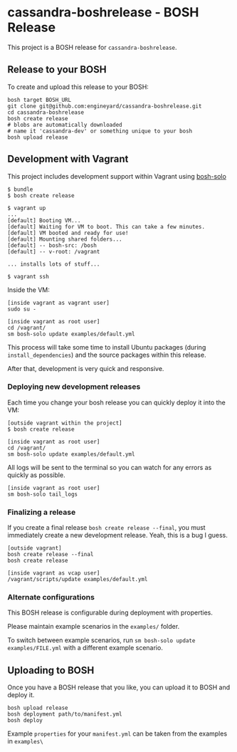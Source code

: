 # cassandra-boshrelease - BOSH Release

This project is a BOSH release for `cassandra-boshrelease`.

## Release to your BOSH

To create and upload this release to your BOSH:

```
bosh target BOSH_URL
git clone git@github.com:engineyard/cassandra-boshrelease.git
cd cassandra-boshrelease
bosh create release
# blobs are automatically downloaded
# name it 'cassandra-dev' or something unique to your bosh
bosh upload release
```

## Development with Vagrant

This project includes development support within Vagrant using [bosh-solo](http://drnic.github.com/bosh-solo)

```
$ bundle
$ bosh create release

$ vagrant up
...
[default] Booting VM...
[default] Waiting for VM to boot. This can take a few minutes.
[default] VM booted and ready for use!
[default] Mounting shared folders...
[default] -- bosh-src: /bosh
[default] -- v-root: /vagrant

... installs lots of stuff...

$ vagrant ssh
```

Inside the VM:

```
[inside vagrant as vagrant user]
sudo su -

[inside vagrant as root user]
cd /vagrant/
sm bosh-solo update examples/default.yml
```

This process will take some time to install Ubuntu packages (during `install_dependencies`) and the source packages within this release.

After that, development is very quick and responsive.

### Deploying new development releases

Each time you change your bosh release you can quickly deploy it into the VM:

```
[outside vagrant within the project]
$ bosh create release

[inside vagrant as root user]
cd /vagrant/
sm bosh-solo update examples/default.yml
```

All logs will be sent to the terminal so you can watch for any errors as quickly as possible.

```
[inside vagrant as root user]
sm bosh-solo tail_logs
```

### Finalizing a release

If you create a final release `bosh create release --final`, you must immediately create a new development release. Yeah, this is a bug I guess.

```
[outside vagrant]
bosh create release --final
bosh create release

[inside vagrant as vcap user]
/vagrant/scripts/update examples/default.yml
```


### Alternate configurations

This BOSH release is configurable during deployment with properties. 

Please maintain example scenarios in the `examples/` folder.

To switch between example scenarios, run `sm bosh-solo update examples/FILE.yml` with a different example scenario.

## Uploading to BOSH

Once you have a BOSH release that you like, you can upload it to BOSH and deploy it.

```
bosh upload release
bosh deployment path/to/manifest.yml
bosh deploy
```

Example `properties` for your `manifest.yml` can be taken from the examples in `examples\`